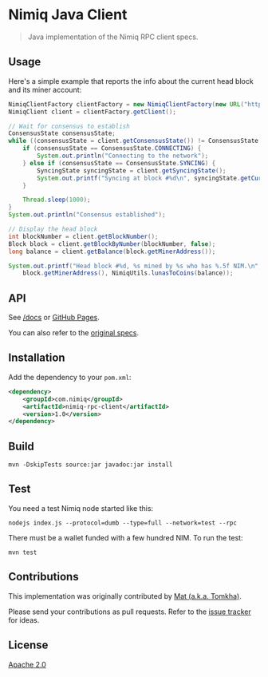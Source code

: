 # Nimiq Java Client

> Java implementation of the Nimiq RPC client specs.

## Usage

Here's a simple example that reports the info about the current head block and its miner account:
```java
NimiqClientFactory clientFactory = new NimiqClientFactory(new URL("http://localhost:8648/"));
NimiqClient client = clientFactory.getClient();

// Wait for consensus to establish
ConsensusState consensusState;
while ((consensusState = client.getConsensusState()) != ConsensusState.ESTABLISHED) {
    if (consensusState == ConsensusState.CONNECTING) {
        System.out.println("Connecting to the network");
    } else if (consensusState == ConsensusState.SYNCING) {
        SyncingState syncingState = client.getSyncingState();
        System.out.printf("Syncing at block #%d\n", syncingState.getCurrentBlock());
    }

    Thread.sleep(1000);
}
System.out.println("Consensus established");

// Display the head block
int blockNumber = client.getBlockNumber();
Block block = client.getBlockByNumber(blockNumber, false);
long balance = client.getBalance(block.getMinerAddress());

System.out.printf("Head block #%d, %s mined by %s who has %.5f NIM.\n", block.getNumber(), block.getHash(),
    block.getMinerAddress(), NimiqUtils.lunasToCoins(balance));
```

## API

See [/docs](/docs) or [GitHub Pages](https://nimiq-community.github.io/java-client/).

You can also refer to the [original specs](https://github.com/nimiq/core-js/wiki/JSON-RPC-API).

## Installation

Add the dependency to your `pom.xml`:
```xml
<dependency>
    <groupId>com.nimiq</groupId>
    <artifactId>nimiq-rpc-client</artifactId>
    <version>1.0</version>
</dependency>
```

## Build

```
mvn -DskipTests source:jar javadoc:jar install
```

## Test

You need a test Nimiq node started like this:
```
nodejs index.js --protocol=dumb --type=full --network=test --rpc
```
There must be a wallet funded with a few hundred NIM. To run the test:
```
mvn test
```

## Contributions

This implementation was originally contributed by [Mat (a.k.a. Tomkha)](https://github.com/tomkha/).

Please send your contributions as pull requests.
Refer to the [issue tracker](https://github.com/nimiq-community/java-client/issues) for ideas.

## License

[Apache 2.0](LICENSE.md)
